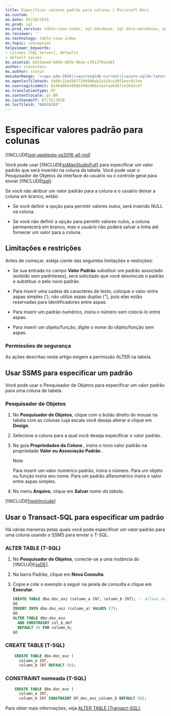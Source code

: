 ```yaml
---
title: Especificar valores padrão para colunas | Microsoft Docs
ms.custom: ''
ms.date: 02/20/2019
ms.prod: sql
ms.prod_service: table-view-index, sql-database, sql-data-warehouse, pdw
ms.reviewer: ''
ms.technology: table-view-index
ms.topic: conceptual
helpviewer_keywords:
- columns [SQL Server], defaults
- default values
ms.assetid: 64514aed-b846-407b-992e-cf813f9a1a91
author: stevestein
ms.author: sstein
monikerRange: '>=aps-pdw-2016||=azuresqldb-current||=azure-sqldw-latest||>=sql-server-2016||=sqlallproducts-allversions||>=sql-server-linux-2017||=azuresqldb-mi-current'
ms.openlocfilehash: 5e00c22ed3b7728d906ab2a143ca30f2eec8c7ee
ms.sourcegitcommit: b2464064c0566590e486a3aafae6d67ce2645cef
ms.translationtype: HT
ms.contentlocale: pt-BR
ms.lasthandoff: 07/15/2019
ms.locfileid: "68016283"
---
```

# <a name="specify-default-values-for-columns"></a>Especificar valores padrão para colunas

[!INCLUDE[tsql-appliesto-ss2016-all-md](../../includes/tsql-appliesto-ss2016-all-md.md)]

Você pode usar [!INCLUDE[ssManStudioFull](../../includes/ssmanstudiofull-md.md)] para especificar um valor padrão que será inserido na coluna da tabela. Você pode usar o Pesquisador de Objetos da interface do usuário ou o controle geral para enviar [!INCLUDE[tsql](../../includes/tsql-md.md)].

Se você não atribuir um valor padrão para a coluna e o usuário deixar a coluna em branco, então:

- Se você definir a opção para permitir valores nulos, será inserido NULL na coluna.

- Se você não definir a opção para permitir valores nulos, a coluna permanecerá em branco, mas o usuário não poderá salvar a linha até fornecer um valor para a coluna.

## <a name="Restrictions"></a> Limitações e restrições

Antes de começar, esteja ciente das seguintes limitações e restrições:

- Se sua entrada no campo **Valor Padrão** substituir um padrão associado (exibido sem parênteses), será solicitado que você desvincule o padrão e substitua-o pelo novo padrão.

- Para inserir uma cadeia de caracteres de texto, coloque o valor entre aspas simples ('); não utilize aspas duplas ("), pois elas estão reservadas para identificadores entre aspas.

- Para inserir um padrão numérico, insira o número sem colocá-lo entre aspas.

- Para inserir um objeto/função, digite o nome do objeto/função sem aspas.

### <a name="Security"></a> Permissões de segurança

As ações descritas neste artigo exigem a permissão ALTER na tabela.

## <a name="SSMSProcedure"></a> Usar SSMS para especificar um padrão

Você pode usar o Pesquisador de Objetos para especificar um valor padrão para uma coluna de tabela.

### <a name="object-explorer"></a>Pesquisador de Objetos

1. No **Pesquisador de Objetos**, clique com o botão direito do mouse na tabela com as colunas cuja escala você deseja alterar e clique em **Design**.

2. Selecione a coluna para a qual você deseja especificar o valor padrão.

3. Na guia **Propriedades da Coluna** , insira o novo valor padrão na propriedade **Valor ou Associação Padrão** .

   > [!NOTE]
   > Para inserir um valor numérico padrão, insira o número. Para um objeto ou função insira seu nome. Para um padrão alfanumérico insira o valor entre aspas simples.

4. No menu **Arquivo**, clique em **Salvar** _nome da tabela_.

[!INCLUDE[freshInclude](../../includes/paragraph-content/fresh-note-steps-feedback.md)]

## <a name="TsqlProcedure"></a> Usar o Transact-SQL para especificar um padrão

Há várias maneiras pelas quais você pode especificar um valor padrão para uma coluna usando o SSMS para enviar o T-SQL.

### <a name="alter-table-t-sql"></a>ALTER TABLE (T-SQL)

1. No **Pesquisador de Objetos**, conecte-se a uma instância do [!INCLUDE[ssDE](../../includes/ssde-md.md)].

2. Na barra Padrão, clique em **Nova Consulta**.

3. Copie e cole o exemplo a seguir na janela de consulta e clique em **Executar**.

   ```sql
   CREATE TABLE dbo.doc_exz (column_a INT, column_b INT); -- Allows nulls.
   GO
   INSERT INTO dbo.doc_exz (column_a) VALUES (7);
   GO
   ALTER TABLE dbo.doc_exz
     ADD CONSTRAINT col_b_def
     DEFAULT 50 FOR column_b;
   GO
   ```

<!--
The following two T-SQL code examples were offered by 'nycdotnet' (Steve) via public PR 1660, Feb 2019.
-->

### <a name="create-table-t-sql"></a>CREATE TABLE (T-SQL)

```sql
    CREATE TABLE dbo.doc_exz (
      column_a INT,
      column_b INT DEFAULT 50);
```

### <a name="named-constraint-t-sql"></a>CONSTRAINT nomeada (T-SQL)

```sql
    CREATE TABLE dbo.doc_exz (
      column_a INT,
      column_b INT CONSTRAINT DF_doc_exz_column_b DEFAULT 50);
```

Para obter mais informações, veja [ALTER TABLE &#40;Transact-SQL&#41;](../../t-sql/statements/alter-table-transact-sql.md).
